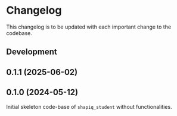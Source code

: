 # Changelog
This changelog is to be updated with each important change to the codebase.

## Development

## 0.1.1 (2025-06-02)

## 0.1.0 (2024-05-12)
Initial skeleton code-base of `shapiq_student` without functionalities.
